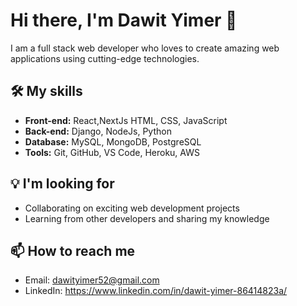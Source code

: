 # Hi there, I'm Dawit Yimer 👋

I am a full stack web developer who loves to create amazing web applications using cutting-edge technologies.

## 🛠️ My skills
- **Front-end:** React,NextJs HTML, CSS, JavaScript
- **Back-end:** Django, NodeJs, Python
- **Database:** MySQL, MongoDB, PostgreSQL
- **Tools:** Git, GitHub, VS Code, Heroku, AWS

## 💡 I'm looking for
- Collaborating on exciting web development projects
- Learning from other developers and sharing my knowledge

## 📫 How to reach me
- Email: <dawityimer52@gmail.com>
- LinkedIn: <https://www.linkedin.com/in/dawit-yimer-86414823a/>

